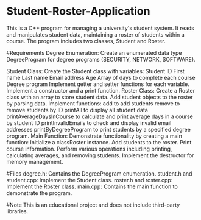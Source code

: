 # Student-Roster-Application
This is a C++ program for managing a university's student system. It reads and manipulates student data, maintaining a roster of students within a course. The program includes two classes, Student and Roster.

#Requirements
Degree Enumeration:
  Create an enumerated data type DegreeProgram for degree programs (SECURITY, NETWORK, SOFTWARE).

Student Class:
  Create the Student class with variables:
  Student ID
  First name
  Last name
  Email address
  Age
  Array of days to complete each course
  Degree program
  Implement getter and setter functions for each variable.
  Implement a constructor and a print function.
  Roster Class:
Create a Roster class with an array to store student data.
  Add student objects to the roster by parsing data.
  Implement functions:
  add to add students
  remove to remove students by ID
  printAll to display all student data
  printAverageDaysInCourse to calculate and print average days in a course by student ID
  printInvalidEmails to check and display invalid email addresses
  printByDegreeProgram to print students by a specified degree program.
Main Function:
  Demonstrate functionality by creating a main function:
  Initialize a classRoster instance.
  Add students to the roster.
  Print course information.
  Perform various operations including printing, calculating averages, and removing students.
  Implement the destructor for memory management.

#Files
  degree.h: Contains the DegreeProgram enumeration.
  student.h and student.cpp: Implement the Student class.
  roster.h and roster.cpp: Implement the Roster class.
  main.cpp: Contains the main function to demonstrate the program.

#Note
  This is an educational project and does not include third-party libraries.
